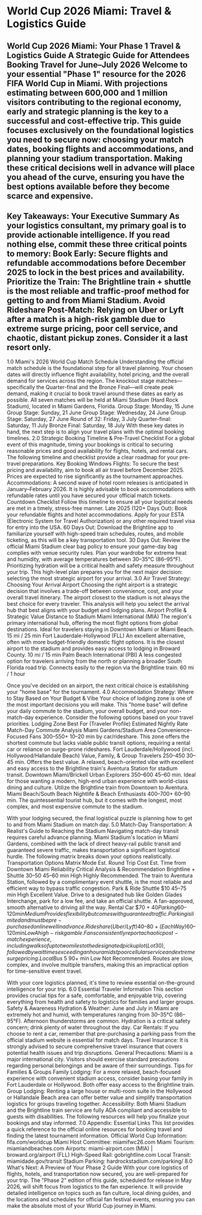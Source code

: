 # World Cup 2026 Miami: Travel & Logistics Guide

World Cup 2026 Miami: Your Phase 1 Travel & Logistics Guide
A Strategic Guide for Attendees Booking Travel for June–July 2026
Welcome to your essential "Phase 1" resource for the 2026 FIFA World Cup in Miami. With projections estimating between 600,000 and 1 million visitors contributing to the regional economy, early and strategic planning is the key to a successful and cost-effective trip. This guide focuses exclusively on the foundational logistics you need to secure now: choosing your match dates, booking flights and accommodations, and planning your stadium transportation. Making these critical decisions well in advance will place you ahead of the curve, ensuring you have the best options available before they become scarce and expensive.
--------------------------------------------------------------------------------
Key Takeaways: Your Executive Summary
As your logistics consultant, my primary goal is to provide actionable intelligence. If you read nothing else, commit these three critical points to memory:
Book Early: Secure flights and refundable accommodations before December 2025 to lock in the best prices and availability.
Prioritize the Train: The Brightline train + shuttle is the most reliable and traffic-proof method for getting to and from Miami Stadium.
Avoid Rideshare Post-Match: Relying on Uber or Lyft after a match is a high-risk gamble due to extreme surge pricing, poor cell service, and chaotic, distant pickup zones. Consider it a last resort only.
--------------------------------------------------------------------------------
1.0 Miami's 2026 World Cup Match Schedule
Understanding the official match schedule is the foundational step for all travel planning. Your chosen dates will directly influence flight availability, hotel pricing, and the overall demand for services across the region. The knockout stage matches—specifically the Quarter-final and the Bronze Final—will create peak demand, making it crucial to book travel around these dates as early as possible.
All seven matches will be held at Miami Stadium (Hard Rock Stadium), located in Miami Gardens, Florida.
Group Stage: Monday, 15 June
Group Stage: Sunday, 21 June
Group Stage: Wednesday, 24 June
Group Stage: Saturday, 27 June
Round of 32: Friday, 3 July
Quarter-final: Saturday, 11 July
Bronze Final: Saturday, 18 July
With these key dates in hand, the next step is to align your travel plans with the optimal booking timelines.
2.0 Strategic Booking Timeline & Pre-Travel Checklist
For a global event of this magnitude, timing your bookings is critical to securing reasonable prices and good availability for flights, hotels, and rental cars. The following timeline and checklist provide a clear roadmap for your pre-travel preparations.
Key Booking Windows
Flights: To secure the best pricing and availability, aim to book all air travel before December 2025. Prices are expected to rise significantly as the tournament approaches.
Accommodations: A second wave of hotel room releases is anticipated in January–February 2026. It is highly advisable to book accommodations with refundable rates until you have secured your official match tickets.
Countdown Checklist
Follow this timeline to ensure all your logistical needs are met in a timely, stress-free manner.
Late 2025 (120+ Days Out):
Book your refundable flights and hotel accommodations.
Apply for your ESTA (Electronic System for Travel Authorization) or any other required travel visa for entry into the USA.
60 Days Out:
Download the Brightline app to familiarize yourself with high-speed train schedules, routes, and mobile ticketing, as this will be a key transportation tool.
30 Days Out:
Review the official Miami Stadium clear bag policy to ensure your game-day bag complies with venue security rules.
Plan your wardrobe for extreme heat and humidity, with average temperatures between 30–35°C (86–95°F). Prioritizing hydration will be a critical health and safety measure throughout your trip.
This high-level plan prepares you for the next major decision: selecting the most strategic airport for your arrival.
3.0 Air Travel Strategy: Choosing Your Arrival Airport
Choosing the right airport is a strategic decision that involves a trade-off between convenience, cost, and your overall travel itinerary. The airport closest to the stadium is not always the best choice for every traveler. This analysis will help you select the arrival hub that best aligns with your budget and lodging plans.
Airport
Profile & Strategic Value
Distance to Stadium
Miami International (MIA)
The region's primary international hub, offering the most flight options from global destinations. Ideal for travelers staying in Downtown Miami or Miami Beach.
15 mi / 25 min
Fort Lauderdale-Hollywood (FLL)
An excellent alternative, often with more budget-friendly domestic flight options. It is the closest airport to the stadium and provides easy access to lodging in Broward County.
10 mi / 15 min
Palm Beach International (PBI)
A less congested option for travelers arriving from the north or planning a broader South Florida road trip. Connects easily to the region via the Brightline train.
60 mi / 1 hour

Once you've decided on an airport, the next critical choice is establishing your "home base" for the tournament.
4.0 Accommodation Strategy: Where to Stay Based on Your Budget & Vibe
Your choice of lodging zone is one of the most important decisions you will make. This "home base" will define your daily commute to the stadium, your overall budget, and your non-match-day experience. Consider the following options based on your travel priorities.
Lodging Zone
Best For (Traveler Profile)
Estimated Nightly Rate
Match-Day Commute Analysis
Miami Gardens/Stadium Area
Convenience-Focused Fans
300–550+
10–20 min by car/rideshare. This zone offers the shortest commute but lacks viable public transit options, requiring a rental car or reliance on surge-prone rideshares.
Fort Lauderdale/Hollywood (incl. Hollywood/Hallandale Beach)
Value, Family, & Group Travelers
250–450
30–45 min. Offers the best value. A relaxed, beach-oriented vibe with excellent and easy access to the Brightline train's Aventura Station for stadium transit.
Downtown Miami/Brickell
Urban Explorers
350–600
45–60 min. Ideal for those wanting a modern, high-end urban experience with world-class dining and culture. Utilize the Brightline train from Downtown to Aventura.
Miami Beach/South Beach
Nightlife & Beach Enthusiasts
400–700+
60–90 min. The quintessential tourist hub, but it comes with the longest, most complex, and most expensive commute to the stadium.

With your lodging secured, the final logistical puzzle is planning how to get to and from Miami Stadium on match day.
5.0 Match-Day Transportation: A Realist's Guide to Reaching the Stadium
Navigating match-day transit requires careful advance planning. Miami Stadium's location in Miami Gardens, combined with the lack of direct heavy-rail public transit and guaranteed severe traffic, makes transportation a significant logistical hurdle. The following matrix breaks down your options realistically.
Transportation Options Matrix
Mode
Est. Round Trip Cost
Est. Time from Downtown Miami
Reliability
Critical Analysis & Recommendation
Brightline + Shuttle
30–50
45–60 min
High
Highly Recommended. The train to Aventura Station, followed by a complimentary event shuttle, is the most reliable and efficient way to bypass traffic congestion.
Park & Ride Shuttle
$10
45–75 min
High
Excellent Value. Drive to a designated hub like Golden Glades Interchange, park for a low fee, and take an official shuttle. A fan-approved, smooth alternative to driving all the way.
Rental Car
$70 + $40 Parking
60–120 min
Medium
Provides flexibility but comes with guaranteed traffic. Parking is limited and must be pre-purchased online well in advance.
Rideshare (Uber/Lyft)
40–80+ (Each Way)
60–120 min
Low
A high-risk gamble. Fans consistently report a chaotic post-match experience, including walks of up to two miles to the designated pickup lot (Lot 30), followed by wait times exceeding an hour amidst poor cellular service and extreme surge pricing.
Local Bus
~$5
90+ min
Low
Not Recommended. Routes are slow, complex, and involve multiple transfers, making this an impractical option for time-sensitive event travel.

With your core logistics planned, it's time to review essential on-the-ground intelligence for your trip.
6.0 Essential Traveler Information
This section provides crucial tips for a safe, comfortable, and enjoyable trip, covering everything from health and safety to logistics for families and larger groups.
Safety & Awareness
Hydration & Weather: June and July in Miami are extremely hot and humid, with temperatures ranging from 30–35°C (86–95°F). Afternoon thunderstorms are common. Hydration is a critical safety concern; drink plenty of water throughout the day.
Car Rentals: If you choose to rent a car, remember that pre-purchasing a parking pass from the official stadium website is essential for match days.
Travel Insurance: It is strongly advised to secure comprehensive travel insurance that covers potential health issues and trip disruptions.
General Precautions: Miami is a major international city. Visitors should exercise standard precautions regarding personal belongings and be aware of their surroundings.
Tips for Families & Groups
Family Lodging: For a more relaxed, beach-focused experience with convenient stadium access, consider basing your family in Fort Lauderdale or Hollywood. Both offer easy access to the Brightline train.
Group Lodging: Renting a large house or multi-room suite in the Hollywood or Hallandale Beach area can offer better value and simplify transportation logistics for groups traveling together.
Accessibility: Both Miami Stadium and the Brightline train service are fully ADA compliant and accessible to guests with disabilities.
The following resources will help you finalize your bookings and stay informed.
7.0 Appendix: Essential Links
This list provides a quick reference to the official online resources for booking travel and finding the latest tournament information.
Official World Cup Information: fifa.com/worldcup
Miami Host Committee: miamifwc26.com
Miami Tourism: miamiandbeaches.com
Airports: miami-airport.com (MIA) | broward.org/airport (FLL)
High-Speed Rail: gobrightline.com
Local Transit: miamidade.gov/transit
Stadium Parking: hardrockstadium.com/parking/
8.0 What's Next: A Preview of Your Phase 2 Guide
With your core logistics of flights, hotels, and transportation now secured, you are well-prepared for your trip. The "Phase 2" edition of this guide, scheduled for release in May 2026, will shift focus from logistics to the fan experience. It will provide detailed intelligence on topics such as fan culture, local dining guides, and the locations and schedules for official fan festival events, ensuring you can make the absolute most of your World Cup journey in Miami.

